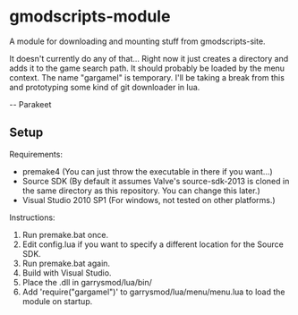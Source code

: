 gmodscripts-module
==================

A module for downloading and mounting stuff from gmodscripts-site.

It doesn't currently do any of that... Right now it just creates a directory and adds it to the game search path. It should probably be loaded by the menu context. The name "gargamel" is temporary. I'll be taking a break from this and prototyping some kind of git downloader in lua.

-- Parakeet

Setup
--------
Requirements:
- premake4 (You can just throw the executable in there if you want...)
- Source SDK (By default it assumes Valve's source-sdk-2013 is cloned in the same directory as this repository. You can change this later.)
- Visual Studio 2010 SP1 (For windows, not tested on other platforms.)

Instructions:

1. Run premake.bat once.
2. Edit config.lua if you want to specify a different location for the Source SDK.
3. Run premake.bat again.
4. Build with Visual Studio.
5. Place the .dll in garrysmod/lua/bin/
6. Add 'require("gargamel")' to garrysmod/lua/menu/menu.lua to load the module on startup.
